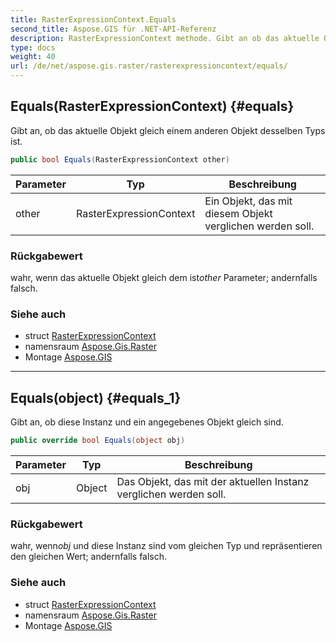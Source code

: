 ```yaml
---
title: RasterExpressionContext.Equals
second_title: Aspose.GIS für .NET-API-Referenz
description: RasterExpressionContext methode. Gibt an ob das aktuelle Objekt gleich einem anderen Objekt desselben Typs ist.
type: docs
weight: 40
url: /de/net/aspose.gis.raster/rasterexpressioncontext/equals/
---
```

## Equals(RasterExpressionContext) {#equals}

Gibt an, ob das aktuelle Objekt gleich einem anderen Objekt desselben Typs ist.

```csharp
public bool Equals(RasterExpressionContext other)
```

| Parameter | Typ | Beschreibung |
| --- | --- | --- |
| other | RasterExpressionContext | Ein Objekt, das mit diesem Objekt verglichen werden soll. |

### Rückgabewert

wahr, wenn das aktuelle Objekt gleich dem ist*other* Parameter; andernfalls falsch.

### Siehe auch

* struct [RasterExpressionContext](../)
* namensraum [Aspose.Gis.Raster](../../rasterexpressioncontext/)
* Montage [Aspose.GIS](../../../)

---

## Equals(object) {#equals_1}

Gibt an, ob diese Instanz und ein angegebenes Objekt gleich sind.

```csharp
public override bool Equals(object obj)
```

| Parameter | Typ | Beschreibung |
| --- | --- | --- |
| obj | Object | Das Objekt, das mit der aktuellen Instanz verglichen werden soll. |

### Rückgabewert

wahr, wenn*obj* und diese Instanz sind vom gleichen Typ und repräsentieren den gleichen Wert; andernfalls falsch.

### Siehe auch

* struct [RasterExpressionContext](../)
* namensraum [Aspose.Gis.Raster](../../rasterexpressioncontext/)
* Montage [Aspose.GIS](../../../)


